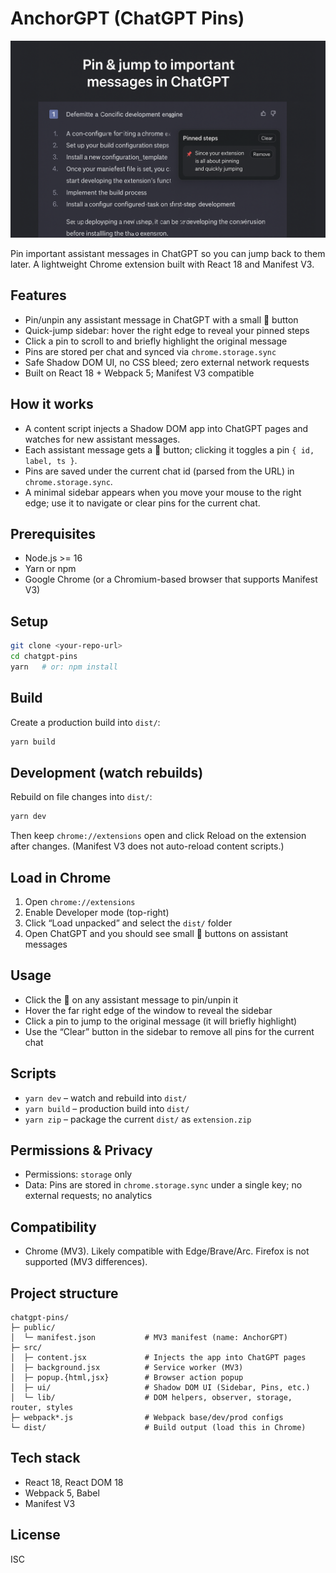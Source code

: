 # AnchorGPT (ChatGPT Pins)

![ChatGPT Pins screenshot](.github/assets/ssOne.png)

Pin important assistant messages in ChatGPT so you can jump back to them later. A lightweight Chrome extension built with React 18 and Manifest V3.

## Features

- Pin/unpin any assistant message in ChatGPT with a small 📌 button
- Quick-jump sidebar: hover the right edge to reveal your pinned steps
- Click a pin to scroll to and briefly highlight the original message
- Pins are stored per chat and synced via `chrome.storage.sync`
- Safe Shadow DOM UI, no CSS bleed; zero external network requests
- Built on React 18 + Webpack 5; Manifest V3 compatible

## How it works

- A content script injects a Shadow DOM app into ChatGPT pages and watches for new assistant messages.
- Each assistant message gets a 📌 button; clicking it toggles a pin `{ id, label, ts }`.
- Pins are saved under the current chat id (parsed from the URL) in `chrome.storage.sync`.
- A minimal sidebar appears when you move your mouse to the right edge; use it to navigate or clear pins for the current chat.

## Prerequisites

- Node.js >= 16
- Yarn or npm
- Google Chrome (or a Chromium-based browser that supports Manifest V3)

## Setup

```bash
git clone <your-repo-url>
cd chatgpt-pins
yarn   # or: npm install
```

## Build

Create a production build into `dist/`:

```bash
yarn build
```

## Development (watch rebuilds)

Rebuild on file changes into `dist/`:

```bash
yarn dev
```

Then keep `chrome://extensions` open and click Reload on the extension after changes. (Manifest V3 does not auto-reload content scripts.)

## Load in Chrome

1. Open `chrome://extensions`
2. Enable Developer mode (top-right)
3. Click “Load unpacked” and select the `dist/` folder
4. Open ChatGPT and you should see small 📌 buttons on assistant messages

## Usage

- Click the 📌 on any assistant message to pin/unpin it
- Hover the far right edge of the window to reveal the sidebar
- Click a pin to jump to the original message (it will briefly highlight)
- Use the “Clear” button in the sidebar to remove all pins for the current chat

## Scripts

- `yarn dev` – watch and rebuild into `dist/`
- `yarn build` – production build into `dist/`
- `yarn zip` – package the current `dist/` as `extension.zip`

## Permissions & Privacy

- Permissions: `storage` only
- Data: Pins are stored in `chrome.storage.sync` under a single key; no external requests; no analytics

## Compatibility

- Chrome (MV3). Likely compatible with Edge/Brave/Arc. Firefox is not supported (MV3 differences).

## Project structure

```
chatgpt-pins/
├─ public/
│  └─ manifest.json           # MV3 manifest (name: AnchorGPT)
├─ src/
│  ├─ content.jsx             # Injects the app into ChatGPT pages
│  ├─ background.jsx          # Service worker (MV3)
│  ├─ popup.{html,jsx}        # Browser action popup
│  ├─ ui/                     # Shadow DOM UI (Sidebar, Pins, etc.)
│  └─ lib/                    # DOM helpers, observer, storage, router, styles
├─ webpack*.js                # Webpack base/dev/prod configs
└─ dist/                      # Build output (load this in Chrome)
```

## Tech stack

- React 18, React DOM 18
- Webpack 5, Babel
- Manifest V3

## License

ISC
